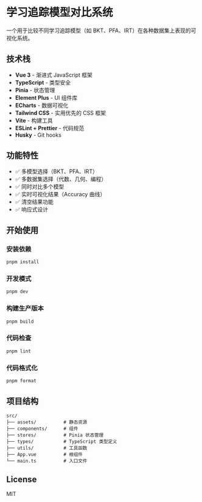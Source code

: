 # 学习追踪模型对比系统

一个用于比较不同学习追踪模型（如 BKT、PFA、IRT）在各种数据集上表现的可视化系统。

## 技术栈

- **Vue 3** - 渐进式 JavaScript 框架
- **TypeScript** - 类型安全
- **Pinia** - 状态管理
- **Element Plus** - UI 组件库
- **ECharts** - 数据可视化
- **Tailwind CSS** - 实用优先的 CSS 框架
- **Vite** - 构建工具
- **ESLint + Prettier** - 代码规范
- **Husky** - Git hooks

## 功能特性

- ✅ 多模型选择（BKT、PFA、IRT）
- ✅ 多数据集选择（代数、几何、编程）
- ✅ 同时对比多个模型
- ✅ 实时可视化结果（Accuracy 曲线）
- ✅ 清空结果功能
- ✅ 响应式设计

## 开始使用

### 安装依赖

```bash
pnpm install
```

### 开发模式

```bash
pnpm dev
```

### 构建生产版本

```bash
pnpm build
```

### 代码检查

```bash
pnpm lint
```

### 代码格式化

```bash
pnpm format
```

## 项目结构

```
src/
├── assets/          # 静态资源
├── components/      # 组件
├── stores/          # Pinia 状态管理
├── types/           # TypeScript 类型定义
├── utils/           # 工具函数
├── App.vue          # 根组件
└── main.ts          # 入口文件
```

## License

MIT

